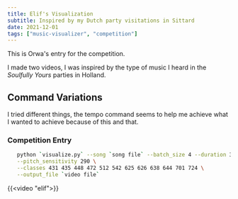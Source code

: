```yaml
---
title: Elif's Visualization
subtitle: Inspired by my Dutch party visitations in Sittard
date: 2021-12-01
tags: ["music-visualizer", "competition"]
---
```


This is Orwa's entry for the competition.

I made two videos, I was inspired by the type of music I heard in the _Soulfully Yours_ parties in Holland.

## Command Variations

I tried different things, the tempo command seems to help me achieve what I wanted to achieve because of this and that.

### Competition Entry 

```bash
   python `visualize.py` --song `song file` --batch_size 4 --duration 35 \
   --pitch_sensitivity 290 \
   --classes 431 435 448 472 512 542 625 626 638 644 701 724 \
   --output_file `video file`
```

{{<video "elif">}}